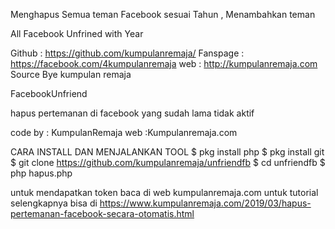 Menghapus Semua teman Facebook sesuai Tahun , Menambahkan teman

All Facebook Unfrined with Year


<!---[Sumber Coding Source Create Bye]-->
Github : https://github.com/kumpulanremaja/
Fanspage :  https://facebook.com/4kumpulanremaja
web : http://kumpulanremaja.com
Source Bye kumpulan remaja
<!---[Sumber Coding Source Create Bye]-->

FacebookUnfriend

hapus pertemanan di facebook yang sudah lama tidak aktif

code by : KumpulanRemaja
web :Kumpulanremaja.com

CARA INSTALL DAN MENJALANKAN TOOL
  $ pkg install php
  $ pkg install git
  $ git clone https://github.com/kumpulanremaja/unfriendfb
  $ cd unfriendfb
  $ php hapus.php
  
  
untuk mendapatkan token baca di web kumpulanremaja.com
untuk tutorial selengkapnya bisa di https://www.kumpulanremaja.com/2019/03/hapus-pertemanan-facebook-secara-otomatis.html
